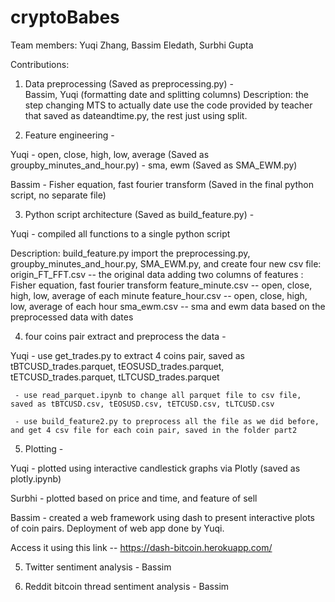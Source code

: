 # cryptoBabes

Team members: Yuqi Zhang, Bassim Eledath, Surbhi Gupta

Contributions:

1. Data preprocessing (Saved as preprocessing.py) -  
Bassim, Yuqi (formatting date and splitting columns)
Description: the step changing MTS to actually date use the code provided by teacher that saved as dateandtime.py,
             the rest just using split.

2. Feature engineering - 

Yuqi - open, close, high, low, average (Saved as groupby_minutes_and_hour.py)
     - sma, ewm (Saved as SMA_EWM.py)

Bassim - Fisher equation, fast fourier transform (Saved in the final python script, no separate file)

3. Python script architecture (Saved as build_feature.py) - 

Yuqi  - compiled all functions to a single python script

Description: build_feature.py import the preprocessing.py, groupby_minutes_and_hour.py, SMA_EWM.py, and create four new csv file:
origin_FT_FFT.csv  -- the original data adding two columns of features : Fisher equation, fast fourier transform
feature_minute.csv  -- open, close, high, low, average of each minute
feature_hour.csv  -- open, close, high, low, average of each hour
sma_ewm.csv -- sma and ewm data based on the preprocessed data with dates

4. four coins pair extract and preprocess the data -

Yuqi - use get_trades.py to extract 4 coins pair, saved as tBTCUSD_trades.parquet, tEOSUSD_trades.parquet, tETCUSD_trades.parquet, tLTCUSD_trades.parquet
     
     - use read_parquet.ipynb to change all parquet file to csv file, saved as tBTCUSD.csv, tEOSUSD.csv, tETCUSD.csv, tLTCUSD.csv
     
     - use build_feature2.py to preprocess all the file as we did before, and get 4 csv file for each coin pair, saved in the folder part2


5. Plotting - 

Yuqi - plotted using interactive candlestick graphs via Plotly (saved as plotly.ipynb)

Surbhi - plotted based on price and time, and feature of sell

Bassim - created a web framework using dash to present interactive plots of coin pairs. Deployment of web app done by Yuqi. 

Access it using this link -- https://dash-bitcoin.herokuapp.com/

5. Twitter sentiment analysis - 
Bassim

6. Reddit bitcoin thread sentiment analysis - 
Bassim



